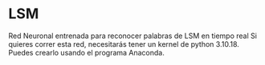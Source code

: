 # LSM
Red Neuronal entrenada para reconocer palabras de LSM en tiempo real
Si quieres correr esta red, necesitarás tener un kernel de python 3.10.18. Puedes crearlo usando el programa Anaconda.
